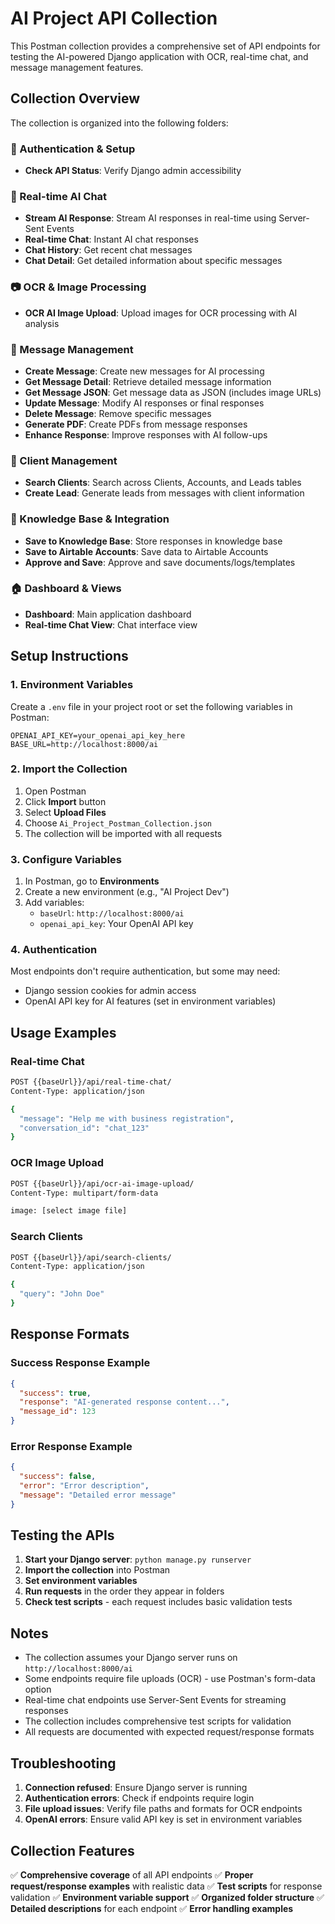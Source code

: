 # AI Project API Collection

This Postman collection provides a comprehensive set of API endpoints for testing the AI-powered Django application with OCR, real-time chat, and message management features.

## Collection Overview

The collection is organized into the following folders:

### 🔐 Authentication & Setup
- **Check API Status**: Verify Django admin accessibility

### 💬 Real-time AI Chat
- **Stream AI Response**: Stream AI responses in real-time using Server-Sent Events
- **Real-time Chat**: Instant AI chat responses
- **Chat History**: Get recent chat messages
- **Chat Detail**: Get detailed information about specific messages

### 📷 OCR & Image Processing
- **OCR AI Image Upload**: Upload images for OCR processing with AI analysis

### 📝 Message Management
- **Create Message**: Create new messages for AI processing
- **Get Message Detail**: Retrieve detailed message information
- **Get Message JSON**: Get message data as JSON (includes image URLs)
- **Update Message**: Modify AI responses or final responses
- **Delete Message**: Remove specific messages
- **Generate PDF**: Create PDFs from message responses
- **Enhance Response**: Improve responses with AI follow-ups

### 👥 Client Management
- **Search Clients**: Search across Clients, Accounts, and Leads tables
- **Create Lead**: Generate leads from messages with client information

### 🧠 Knowledge Base & Integration
- **Save to Knowledge Base**: Store responses in knowledge base
- **Save to Airtable Accounts**: Save data to Airtable Accounts
- **Approve and Save**: Approve and save documents/logs/templates

### 🏠 Dashboard & Views
- **Dashboard**: Main application dashboard
- **Real-time Chat View**: Chat interface view

## Setup Instructions

### 1. Environment Variables

Create a `.env` file in your project root or set the following variables in Postman:

```
OPENAI_API_KEY=your_openai_api_key_here
BASE_URL=http://localhost:8000/ai
```

### 2. Import the Collection

1. Open Postman
2. Click **Import** button
3. Select **Upload Files**
4. Choose `Ai_Project_Postman_Collection.json`
5. The collection will be imported with all requests

### 3. Configure Variables

1. In Postman, go to **Environments**
2. Create a new environment (e.g., "AI Project Dev")
3. Add variables:
   - `baseUrl`: `http://localhost:8000/ai`
   - `openai_api_key`: Your OpenAI API key

### 4. Authentication

Most endpoints don't require authentication, but some may need:
- Django session cookies for admin access
- OpenAI API key for AI features (set in environment variables)

## Usage Examples

### Real-time Chat
```bash
POST {{baseUrl}}/api/real-time-chat/
Content-Type: application/json

{
  "message": "Help me with business registration",
  "conversation_id": "chat_123"
}
```

### OCR Image Upload
```bash
POST {{baseUrl}}/api/ocr-ai-image-upload/
Content-Type: multipart/form-data

image: [select image file]
```

### Search Clients
```bash
POST {{baseUrl}}/api/search-clients/
Content-Type: application/json

{
  "query": "John Doe"
}
```

## Response Formats

### Success Response Example
```json
{
  "success": true,
  "response": "AI-generated response content...",
  "message_id": 123
}
```

### Error Response Example
```json
{
  "success": false,
  "error": "Error description",
  "message": "Detailed error message"
}
```

## Testing the APIs

1. **Start your Django server**: `python manage.py runserver`
2. **Import the collection** into Postman
3. **Set environment variables**
4. **Run requests** in the order they appear in folders
5. **Check test scripts** - each request includes basic validation tests

## Notes

- The collection assumes your Django server runs on `http://localhost:8000/ai`
- Some endpoints require file uploads (OCR) - use Postman's form-data option
- Real-time chat endpoints use Server-Sent Events for streaming responses
- The collection includes comprehensive test scripts for validation
- All requests are documented with expected request/response formats

## Troubleshooting

1. **Connection refused**: Ensure Django server is running
2. **Authentication errors**: Check if endpoints require login
3. **File upload issues**: Verify file paths and formats for OCR endpoints
4. **OpenAI errors**: Ensure valid API key is set in environment variables

## Collection Features

✅ **Comprehensive coverage** of all API endpoints
✅ **Proper request/response examples** with realistic data
✅ **Test scripts** for response validation
✅ **Environment variable support**
✅ **Organized folder structure**
✅ **Detailed descriptions** for each endpoint
✅ **Error handling examples**

